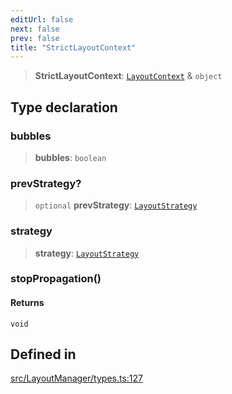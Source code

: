 ```yaml
---
editUrl: false
next: false
prev: false
title: "StrictLayoutContext"
---
```


> **StrictLayoutContext**: [`LayoutContext`](/api/type-aliases/layoutcontext/) & `object`

## Type declaration

### bubbles

> **bubbles**: `boolean`

### prevStrategy?

> `optional` **prevStrategy**: [`LayoutStrategy`](/api/classes/layoutstrategy/)

### strategy

> **strategy**: [`LayoutStrategy`](/api/classes/layoutstrategy/)

### stopPropagation()

#### Returns

`void`

## Defined in

[src/LayoutManager/types.ts:127](https://github.com/fabricjs/fabric.js/blob/c093e29e73123dafcfa091ff4d5e04e690bb796e/src/LayoutManager/types.ts#L127)
